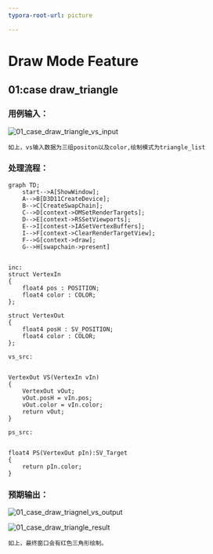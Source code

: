 ```yaml
---
typora-root-url: picture

---
```


# Draw Mode Feature

## 01:case draw_triangle

### 用例输入：

![01_case_draw_triangle_vs_input](/01_case_draw_triangle_vs_input.png)

```
如上，vs输入数据为三组positon以及color,绘制模式为triangle_list
```



### 处理流程：

```mermaid
graph TD;
	start-->A[ShowWindow];
	A-->B[D3D11CreateDevice];
	B-->C[CreateSwapChain];
	C-->D[context->OMSetRenderTargets];
	D-->E[context->RSSetViewports];
	E-->I[contest->IASetVertexBuffers];
	I-->F[context->ClearRenderTargetView];
	F-->G[context->draw];
	G-->H[swapchain->present]
	
```



```hlsl
inc:
struct VertexIn
{
    float4 pos : POSITION;
    float4 color : COLOR;    
};

struct VertexOut
{
    float4 posH : SV_POSITION;
    float4 color : COLOR;
};
```

```hlsl
vs_src:


VertexOut VS(VertexIn vIn)
{
    VertexOut vOut;
    vOut.posH = vIn.pos;
    vOut.color = vIn.color;
    return vOut;
}
```

```hlsl
ps_src:


float4 PS(VertexOut pIn):SV_Target
{    
    return pIn.color;
}
```







### 预期输出：

![01_case_draw_triagnel_vs_output](/01_case_draw_triagnel_vs_output.png)



![01_case_draw_triangle_result](/01_case_draw_triangle_result.png)



```
如上，最终窗口会有红色三角形绘制。
```

